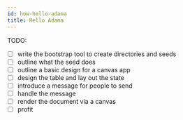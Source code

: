 ```yaml
---
id: how-hello-adama
title: Hello Adama
---
```


TODO:
- [ ] write the bootstrap tool to create directories and seeds
- [ ] outline what the seed does
- [ ] outline a basic design for a canvas app
- [ ] design the table and lay out the state
- [ ] introduce a message for people to send
- [ ] handle the message
- [ ] render the document via a canvas
- [ ] profit

